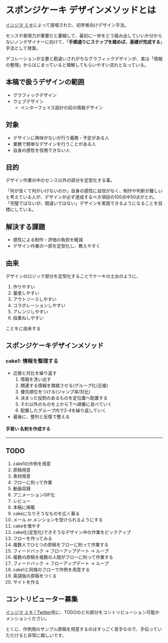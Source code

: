 # スポンジケーキ デザインメソッドとは

[イシジマ ミキ](https://twitter.com/woopsdez)によって提唱された、初学者向けデザイン手法。

センスや表現力が重要だと萎縮して、最初に一歩をどう踏み出していいか分からないノンデザイナーに向けて、「**手順通りにステップを踏めば、基礎が完成する**」手法として発案。

デコレーションが主要と勘違いされがちなグラフィックデザインが、実は「情報の整理」からはじまっていると理解してもらいやすい流れとなっている。

## 本稿で扱うデザインの範囲
* グラフィックデザイン
* ウェブデザイン
	* インターフェイス設計の前の情報デザイン

## 対象
* デザインに興味がないが行う義務・予定がある人
* 業務で簡単なデザインを行うことがある人
* 自身の感性を信用できない人

## 目的
デザイン作業の中のセンス以外の部分を定型化する事。

「何が良くて何がいけないのか」自身の感性に自信がなく、制作や判断が難しいと考えている人が、デザインが必ず達成するべき項目の100点中50点がとれ、「完璧ではないが、間違いではない」デザインを実践できるようになることを目標にしている。

## 解決する課題
* 感性による制作・評価の負担を軽減
* デザイン作業の一部を定型化し、教えやすく

## 由来
デザインのロジック部分を定型化することでケーキの土台のように、

1. 作りやすい
1. 量産しやすい
1. アウトソースしやすい
1. コラボレーションしやすい
1. アレンジしやすい
1. 段重ねしやすい

ことをに由来する

## スポンジケーキデザインメソッド
### cake1: 情報を整理する
* 近接と対比を繰り返す
  1. 情報を洗い出す
  1. 関連する情報を隣接させる(グループ化/近接)
  1. 優先順位をつける(ジャンプ率/対比)
  1. 決まった役割のあるものを定位置へ配置する
  1. それ以外のものを上から下へ順番に並べていく
  1. 配置したグループ内で2-4を繰り返していく  
* 最後に、整列と反復で整える

#### 手習い 名刺を作成する


---

## TODO
1. cake1の作例を用意
  1. 原稿用意
  1. 素材用意
  1. フローに則って作業
  1. 動画収録
  1. アニメーションGIF化
  1. レビュー
  1. 本稿に掲載
1. cakeになりそうなものを広く募る
  1. メール or メンションを受けられるようにする
1. cakeを増やす
  1. cake化(定型化)できそうなデザイン中の作業をピックアップ
  1. フローを作ってみる
  1. 複数人でひとつの原稿をフローに則って作業する
  1. フィードバック → フローアップデート → ループ
  1. 複数の原稿を複数の人間がフローに則って作業する
  1. フィードバック → フローアップデート → ループ
  1. cake1と同様のフローで作例を用意する
1. 英語版の原稿をつくる
1. サイトを作る

## コントリビューター募集

[イシジマ ミキ | Twitter](https://twitter.com/woopsdez)宛に、TODOのどの部分をコントリビューション可能かメンションください。

とくに、作例用のサンプル原稿を用意するのはすっごく苦手なので、手伝っていただけると非常に嬉しいです。
